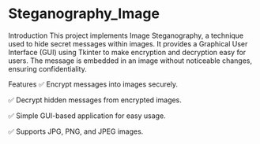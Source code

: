 # Steganography_Image
Introduction
This project implements Image Steganography, a technique used to hide secret messages within images. It provides a Graphical User Interface (GUI) using Tkinter to make encryption and decryption easy for users. The message is embedded in an image without noticeable changes, ensuring confidentiality.

Features
✅ Encrypt messages into images securely.

✅ Decrypt hidden messages from encrypted images.

✅ Simple GUI-based application for easy usage.

✅ Supports JPG, PNG, and JPEG images.
